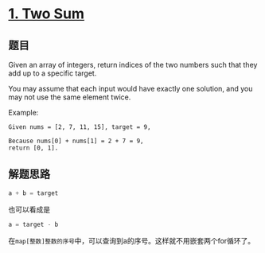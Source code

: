 # [1. Two Sum](https://leetcode.com/problems/two-sum/)

## 题目

Given an array of integers, return indices of the two numbers such that they add up to a specific target.

You may assume that each input would have exactly one solution, and you may not use the same element twice.

Example:

```text
Given nums = [2, 7, 11, 15], target = 9,

Because nums[0] + nums[1] = 2 + 7 = 9,
return [0, 1].
```

## 解题思路

```go
a + b = target
```

也可以看成是

```go
a = target - b
```

在`map[整数]整数的序号`中，可以查询到a的序号。这样就不用嵌套两个for循环了。

